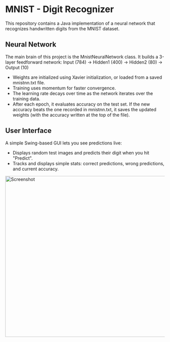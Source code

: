 
# MNIST - Digit Recognizer 
This repository contains a Java implementation of a neural network that recognizes handwritten digits from the MNIST dataset.

## Neural Network
The main brain of this project is the MnistNeuralNetwork class. It builds a 3-layer feedforward network:
Input (784) → Hidden1 (400) → Hidden2 (80) → Output (10)
- Weights are initialized using Xavier initialization, or loaded from a saved mnistnn.txt file.
- Training uses momentum for faster convergence.
- The learning rate decays over time as the network iterates over the training data.
- After each epoch, it evaluates accuracy on the test set. If the new accuracy beats the one recorded in mnistnn.txt, it saves the updated weights (with the accuracy written at the top of the file).

## User Interface
A simple Swing-based GUI lets you see predictions live:
- Displays random test images and predicts their digit when you hit "Predict".
- Tracks and displays simple stats: correct predictions, wrong predictions, and current accuracy.
<img width="996" height="510" alt="Screenshot" src="https://github.com/user-attachments/assets/06fe6884-f025-4292-afe7-ac73e2977565" />
